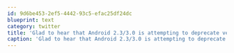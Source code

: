 ```yaml
---
id: 9d6be453-2ef5-4442-93c5-efac25df24dc
blueprint: text
category: twitter
title: 'Glad to hear that Android 2.3/3.0 is attempting to deprecate vendor UIs.'
caption: 'Glad to hear that Android 2.3/3.0 is attempting to deprecate vendor UIs.'
---
```

